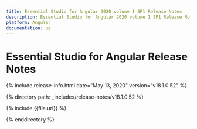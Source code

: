 ```yaml
---
title: Essential Studio for Angular 2020 volume 1 SP1 Release Notes  
description: Essential Studio for Angular 2020 volume 1 SP1 Release Notes  
platform: Angular
documentation: ug
---
```


# Essential Studio for Angular  Release Notes  

{% include release-info.html date="May 13, 2020"  version="v18.1.0.52" %} 


{% directory path: _includes/release-notes/v18.1.0.52 %}

{% include {{file.url}} %}

{% enddirectory %}